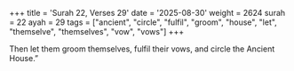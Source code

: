 +++
title = 'Surah 22, Verses 29'
date = '2025-08-30'
weight = 2624
surah = 22
ayah = 29
tags = ["ancient", "circle", "fulfil", "groom", "house", "let", "themselve", "themselves", "vow", "vows"]
+++

Then let them groom themselves, fulfil their vows, and circle the Ancient House.”